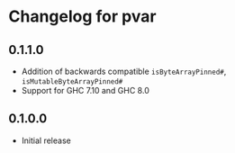 # Changelog for pvar

## 0.1.1.0

* Addition of backwards compatible `isByteArrayPinned#`, `isMutableByteArrayPinned#`
* Support for GHC 7.10 and GHC 8.0

## 0.1.0.0

* Initial release
